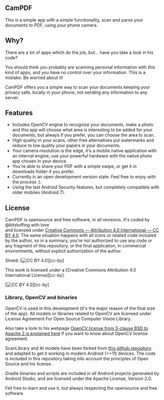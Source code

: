 ## CamPDF 

This is a simple app with a simple functionality, scan and parse your documents to PDF, 
using your phone camera.

## Why?

There are a lot of apps which do the job, but... have you take a look in his code?

You should think you probably are scanning personal information with this kind of apps, and 
you have no control over your information. This is a mistake. Be worried about it!

CamPDF offers you a simple way to scan your documents keeping your privacy safe, locally in your 
phone, not sending any information to any server.

## Features

- Includes OpenCV engine to recognize your documents, make a photo and this app will choose what area
is interesting to be added for your documents, but always if you prefer, you can choose the area to scan.
- High quality in your scans, other free alternatives put watermarks and reduce to low quality your 
papers in your documents.
- Your camera resolution is the edge, it's a mobile native application with an internal engine, use 
your powerful hardware with the native photo app chosen in your device.
- You're able to share your PDF with a simple swipe, or get it in downloads folder if you prefer.
- Currently in an open development version state. Feel free to enjoy with the process ;).
- Using the last Android Security features, but completely compatible with older mobiles (Android 7).

## License

CamPDF is opensource and free software, in all revisions. It's coded by @bitstuffing with love  
and licensed under [Creative Commons — Attribution 4.0 International — CC BY 4.0](https://creativecommons.org/licenses/by/4.0/legalcode). 
The same situation happens with all icons or related code included by the author, so in a summary, 
you're not authorized to use any code or any fragment of this repository, or the final application, 
in commercial environments, without explicit authorization of the author. 

Shield: [![CC BY 4.0][cc-by-shield]][cc-by]

This work is licensed under a
[Creative Commons Attribution 4.0 International License][cc-by].

[![CC BY 4.0][cc-by-image]][cc-by]

[cc-by-image]: https://i.creativecommons.org/l/by/4.0/88x31.png
[cc-by-shield]: https://img.shields.io/badge/License-CC%20BY%204.0-lightgrey.svg


### Library, OpenCV and binaries

OpenCV is used in this development (it's the major reason of the final size of the app). All
models or libraries related to OpenCV are licensed under License Agreement For Open Source Computer 
Vision Library. 

Also take a look to his webpage [OpenCV license from 3-clause BSD to Apache 2 is explained here](https://opencv.org/license/) 
if you want to know about OpenCV license agreement.

ScanLibrary and AI models have been forked from [this github repository](https://github.com/jhansireddy/AndroidScannerDemo/) 
and adapted to get it working in modern Android (>=11) devices. The code is included in this repository
taking into account the principles of Open Source and his license.

Gradle binaries and scripts are included in all Android projects generated by Android Studio,
and are licensed under the Apache License, Version 2.0.

Fell free to learn and use it, but always respecting the opensource and free software.

